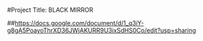 #Project Title: BLACK MIRROR

##https://docs.google.com/document/d/1_q3iY-g8gA5PoayoThrXD36JWjAKURR9U3ixSdHS0Co/edit?usp=sharing